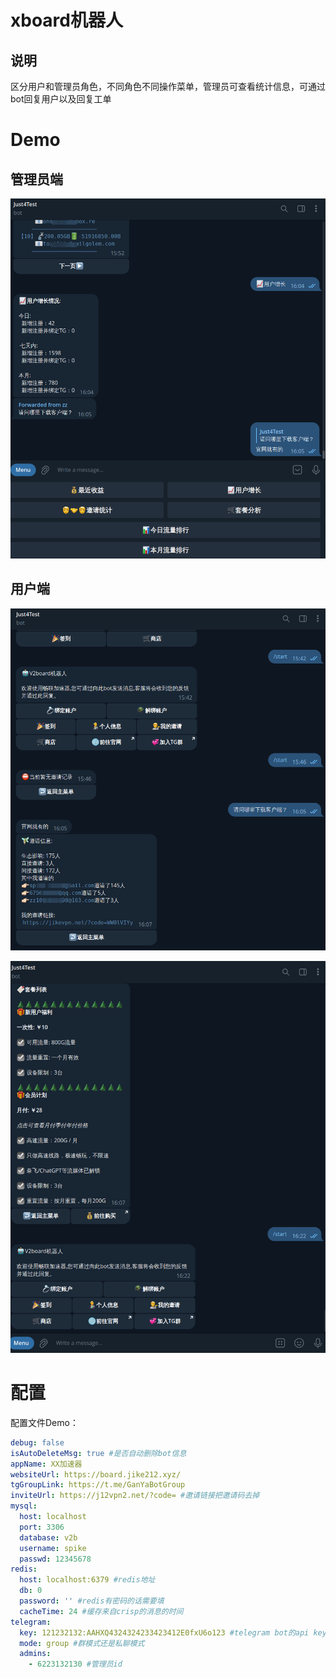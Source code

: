 # xboard机器人


## 说明

区分用户和管理员角色，不同角色不同操作菜单，管理员可查看统计信息，可通过bot回复用户以及回复工单

# Demo

## 管理员端

![1](https://raw.githubusercontent.com/selfmakeit/resource/main/admin1.png)

## 用户端

![2](https://raw.githubusercontent.com/selfmakeit/resource/main/user1.png)

![3](https://raw.githubusercontent.com/selfmakeit/resource/main/user2.png)

# 配置

配置文件Demo：

```yaml
debug: false
isAutoDeleteMsg: true #是否自动删除bot信息
appName: XX加速器
websiteUrl: https://board.jike212.xyz/
tgGroupLink: https://t.me/GanYaBotGroup
inviteUrl: https://j12vpn2.net/?code= #邀请链接把邀请码去掉
mysql:
  host: localhost
  port: 3306
  database: v2b
  username: spike
  passwd: 12345678
redis:
  host: localhost:6379 #redis地址
  db: 0
  password: '' #redis有密码的话需要填
  cacheTime: 24 #缓存来自crisp的消息的时间
telegram:
  key: 121232132:AAHXQ4324324233423412E0fxU6o123 #telegram bot的api key
  mode: group #群模式还是私聊模式
  admins:
    - 6223132130 #管理员id
```
